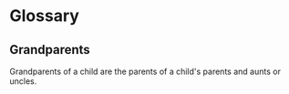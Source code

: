 # Glossary

## Grandparents

Grandparents of a child are the parents of a child's parents and aunts or uncles.
